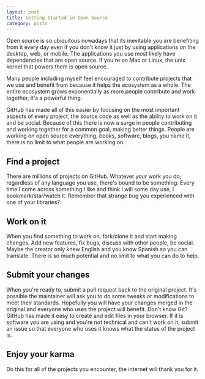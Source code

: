 ```yaml
---
layout: post
title: Getting Started in Open Source
category: posts
---
```


Open source is so ubiquitous nowadays that its inevitable you are benefiting from it every day even if you don't know it just by using applications on the desktop, web, or mobile. The applications you use most likely have dependencies that are open source. If you're on Mac or Linux, the unix kernel that powers them is open source.

Many people including myself feel encouraged to contribute projects that we use and benefit from because it helps the ecosystem as a whole. The entire ecosystem grows exponentially as more people contribute and work together, it's a powerful thing.

GitHub has made all of this easier by focusing on the most important aspects of every project, the source code as well as the ability to work on it and be social. Because of this there is now a surge in people contributing and working together for a common goal, making better things. People are working on open source everything, books, software, blogs, you name it, there is no limit to what people are working on.

## Find a project

There are millions of projects on GitHub. Whatever your work you do, regardless of any language you use, there's bound to be something. Every time I come across something I like and think I will some day use, I bookmark/star/watch it. Remember that strange bug you experienced with one of your libraries?

## Work on it

When you find something to work on, fork/clone it and start making changes. Add new features, fix bugs, discuss with other people, be social. Maybe the creator only knew English and you know Spanish so you can translate. There is so much potential and no limit to what you can do to help.

## Submit your changes

When you're ready to, submit a pull request back to the original project. It's possible the maintainer will ask you to do some tweaks or modifications to meet their standards. Hopefully you will have your changes merged in the original and everyone who uses the project will benefit. Don't know Git? GitHub has made it easy to create and edit files in your browser. If it is software you are using and you're not technical and can't work on it, submit an issue so that everyone who uses it knows what the status of the project is.

## Enjoy your karma

Do this for all of the projects you encounter, the internet will thank you for it.
